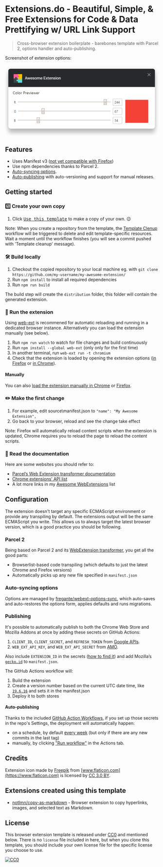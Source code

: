 # Extensions.do - Beautiful, Simple, & Free Extensions for Code & Data Prettifying w/ URL Link Support

[link-rgh]: https://github.com/sindresorhus/refined-github
[link-ngh]: https://github.com/sindresorhus/notifier-for-github
[link-hfog]: https://github.com/sindresorhus/hide-files-on-github
[link-tsconfig]: https://github.com/sindresorhus/tsconfig
[link-options-sync]: https://github.com/fregante/webext-options-sync
[link-cws-keys]: https://github.com/fregante/chrome-webstore-upload/blob/main/How%20to%20generate%20Google%20API%20keys.md
[link-amo-keys]: https://addons.mozilla.org/en-US/developers/addon/api/key

> Cross-browser extension boilerplate - barebones template with Parcel 2, options handler and auto-publishing.

Screenshot of extension options:

![Sample extension options output](media/previewer.png)

## Features

- Uses Manifest v3 ([not yet compatible with Firefox](https://bugzilla.mozilla.org/show_bug.cgi?id=1578284))
- Use npm dependencies thanks to Parcel 2.
- [Auto-syncing options](#auto-syncing-options).
- [Auto-publishing](#publishing) with auto-versioning and support for manual releases.

## Getting started

### 1️⃣ Create your own copy

1. Click [<kbd>Use this template</kbd>](https://github.com/fregante/browser-extension-template/generate) to make a copy of your own. 😉

Note: When you create a repository from the template, the [Template Clenup](.github/workflows/template-cleanup.yml) workflow will be triggered to delete and edit template-specific resources. Wait a moment until the workflow finishes (you will see a commit pushed with 'Template cleanup' message).

### 🛠 Build locally

1. Checkout the copied repository to your local machine eg. with `git clone https://github.com/my-username/my-awesome-extension/`
1. Run `npm install` to install all required dependencies
1. Run `npm run build`

The build step will create the `distribution` folder, this folder will contain the generated extension.

### 🏃 Run the extension

Using [web-ext](https://extensionworkshop.com/documentation/develop/getting-started-with-web-ext/) is recommened for automatic reloading and running in a dedicated browser instance. Alternatively you can load the extension manually (see below).

1. Run `npm run watch` to watch for file changes and build continuously
1. Run `npm install --global web-ext` (only only for the first time)
1. In another terminal, run `web-ext run -t chromium`
1. Check that the extension is loaded by opening the extension options ([in Firefox](media/extension_options_firefox.png) or [in Chrome](media/extension_options_chrome.png)).

#### Manually

You can also [load the extension manually in Chrome](https://www.smashingmagazine.com/2017/04/browser-extension-edge-chrome-firefox-opera-brave-vivaldi/#google-chrome-opera-vivaldi) or [Firefox](https://www.smashingmagazine.com/2017/04/browser-extension-edge-chrome-firefox-opera-brave-vivaldi/#mozilla-firefox).

### ✏️ Make the first change

1. For example, edit source\manifest.json to `"name": "My Awesome Extension",`
1. Go back to your browser, reload and see the change take effect

Note: Firefox will automatically reload content scripts when the extension is updated, Chrome requires you to reload the page to reload the content scripts.

### 📕 Read the documentation

Here are some websites you should refer to:

- [Parcel’s Web Extension transformer documentation](https://parceljs.org/recipes/web-extension/)
- [Chrome extensions’ API list](https://developer.chrome.com/docs/extensions/reference/)
- A lot more links in my [Awesome WebExtensions](https://github.com/fregante/Awesome-WebExtensions) list

## Configuration

The extension doesn't target any specific ECMAScript environment or provide any transpiling by default. The extensions output will be the same ECMAScript you write. This allows us to always target the latest browser version, which is a good practice you should be following.

### Parcel 2

Being based on Parcel 2 and its [WebExtension transformer](https://parceljs.org/recipes/web-extension/), you get all the good parts:

- Browserlist-based code transpiling (which defaults to just the latest Chrome and Firefox versions)
- Automatically picks up any new file specified in `manifest.json`

### Auto-syncing options

Options are managed by [fregante/webext-options-sync][link-options-sync], which auto-saves and auto-restores the options form, applies defaults and runs migrations.

### Publishing

It's possible to automatically publish to both the Chrome Web Store and Mozilla Addons at once by adding these secrets on GitHub Actions:

1. `CLIENT_ID`, `CLIENT_SECRET`, and `REFRESH_TOKEN` from [Google APIs][link-cws-keys].
2. `WEB_EXT_API_KEY`, and `WEB_EXT_API_SECRET` from [AMO][link-amo-keys].

Also include `EXTENSION_ID` in the secrets ([how to find it](https://stackoverflow.com/a/8946415/288906)) and add Mozilla’s [`gecko.id`](https://developer.mozilla.org/en-US/docs/Mozilla/Add-ons/WebExtensions/manifest.json/browser_specific_settings) to `manifest.json`.

The GitHub Actions workflow will:

1. Build the extension
2. Create a version number based on the current UTC date time, like [`19.6.16`](https://github.com/fregante/daily-version-action) and sets it in the manifest.json
3. Deploy it to both stores

#### Auto-publishing

Thanks to the included [GitHub Action Workflows](.github/workflows), if you set up those secrets in the repo's Settings, the deployment will automatically happen:

- on a schedule, by default [every week](.github/workflows/deploy-automatic.yml) (but only if there are any new commits in the last tag)
- manually, by clicking ["Run workflow"](https://github.blog/changelog/2020-07-06-github-actions-manual-triggers-with-workflow_dispatch/) in the Actions tab.

## Credits

Extension icon made by [Freepik](https://www.freepik.com) from [www.flaticon.com](https://www.flaticon.com) is licensed by [CC 3.0 BY](http://creativecommons.org/licenses/by/3.0).

## Extensions created using this template

- [notlmn/copy-as-markdown](https://github.com/notlmn/copy-as-markdown) - Browser extension to copy hyperlinks, images, and selected text as Markdown.

## License

This browser extension template is released under [CC0](#license) and mentioned below. There is no `license` file included in here, but when you clone this template, you should include your own license file for the specific license you choose to use.

[![CC0](https://mirrors.creativecommons.org/presskit/buttons/88x31/svg/cc-zero.svg)](https://creativecommons.org/publicdomain/zero/1.0/)
